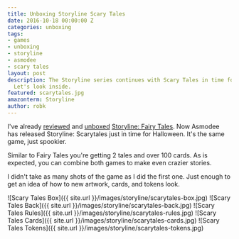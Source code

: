 ```yaml
---
title: Unboxing Storyline Scary Tales
date: 2016-10-18 00:00:00 Z
categories: unboxing
tags:
- games
- unboxing
- storyline
- asmodee
- scary tales
layout: post
description: The Storyline series continues with Scary Tales in time for Halloween.
  Let's look inside.
featured: scarytales.jpg
amazonterm: Storyline
author: robk
---
```


I've already [reviewed](http://www.purplepawn.com/2016/05/second-look-storyline-fairy-tales/) and [unboxed](http://pawnsperspective.com/Storyline-Unboxing/) [Storyline: Fairy Tales](https://www.amazon.com/gp/product/B01ABYSWP4/ref=as_li_tl?ie=UTF8&camp=1789&creative=9325&creativeASIN=B01ABYSWP4&linkCode=as2&tag=pawnsperspect-20&linkId=8529a8350c86f5f6da37a8274cdfeffb). Now Asmodee has released Storyline: Scarytales just in time for Halloween. It's the same game, just spookier.

Similar to Fairy Tales you're getting 2 tales and over 100 cards. As is expected, you can combine both games to make even crazier stories.

I didn't take as many shots of the game as I did the first one. Just enough to get an idea of how to new artwork, cards, and tokens look.

![Scary Tales Box]({{ site.url }}/images/storyline/scarytales-box.jpg)
![Scary Tales Back]({{ site.url }}/images/storyline/scarytales-back.jpg)
![Scary Tales Rules]({{ site.url }}/images/storyline/scarytales-rules.jpg)
![Scary Tales Cards]({{ site.url }}/images/storyline/scarytales-cards.jpg)
![Scary Tales Tokens]({{ site.url }}/images/storyline/scarytales-tokens.jpg)
